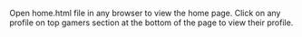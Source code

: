 Open home.html file in any browser to view the home page.
Click on any profile on top gamers section at the bottom of the page to view their profile.
